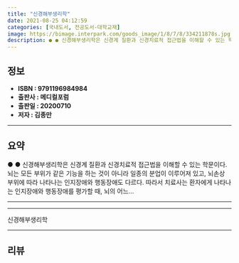 ```yaml
---
title: "신경해부생리학"
date: 2021-08-25 04:12:59
categories: [국내도서, 전공도서-대학교재]
image: https://bimage.interpark.com/goods_image/1/8/7/8/334211878s.jpg
description: ● ● 신경해부생리학은 신경계 질환과 신경치료적 접근법을 이해할 수 있는 학문이다. 뇌는 모든 부위가 같은 기능을 하는 것이 아니라 일종의 분업이 이루어져 있고, 뇌손상 부위에 따라 나타나는 인지장애와 행동장애도 다르다. 따라서 치료사는 환자에게 나타나는 인지장애와 행동장애를 평가할
---
```


## **정보**

- **ISBN : 9791196984984**
- **출판사 : 메디컬포럼**
- **출판일 : 20200710**
- **저자 : 김종만**

------



## **요약**

●  ●  신경해부생리학은 신경계 질환과 신경치료적 접근법을 이해할 수 있는 학문이다. 뇌는 모든 부위가 같은 기능을 하는 것이 아니라 일종의 분업이 이루어져 있고, 뇌손상 부위에 따라 나타나는 인지장애와 행동장애도 다르다. 따라서 치료사는 환자에게 나타나는 인지장애와 행동장애를 평가할 때, 뇌의 어느... 

------



------


신경해부생리학 

------


## **리뷰** 

